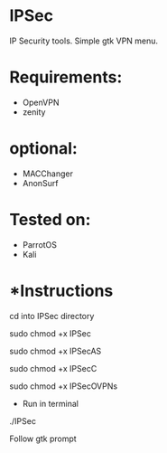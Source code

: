 # IPSec
IP Security tools. Simple gtk VPN menu.
# Requirements:
- OpenVPN
- zenity
# optional: 
- MACChanger
- AnonSurf

# Tested on:
- ParrotOS
- Kali

# *Instructions 
  cd into IPSec directory 
  
  sudo chmod +x IPSec
  
  sudo chmod +x IPSecAS
  
  sudo chmod +x IPSecC
  
  sudo chmod +x IPSecOVPNs
  
 - Run in terminal
  
  ./IPSec
  
  Follow gtk prompt
#
#
#
